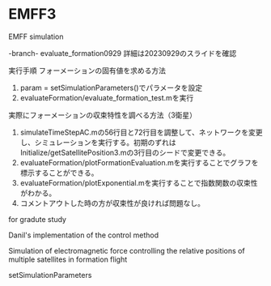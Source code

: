 # EMFF3
EMFF simulation

-branch-
evaluate_formation0929
詳細は20230929のスライドを確認

実行手順
フォーメーションの固有値を求める方法
1. param = setSimulationParameters()でパラメータを設定
2. evaluateFormation/evaluate_formation_test.mを実行

実際にフォーメーションの収束特性を調べる方法（3衛星）
1. simulateTimeStepAC.mの56行目と72行目を調整して、ネットワークを変更し、シミュレーションを実行する。初期のずれはInitialize/getSatellitePosition3.mの3行目のシードで変更できる。
2. evaluateFormation/plotFormationEvaluation.mを実行することでグラフを標示することができる。
3. evaluateFormation/plotExponential.mを実行することで指数関数の収束性がわかる。
4. コメントアウトした時の方が収束性が良ければ問題なし。


for gradute study

Danil's implementation of the control method

Simulation of electromagnetic force controlling the relative positions of multiple satellites in formation flight



setSimulationParameters

<Control>

<Initialize>

<Magneticforce>

<Other>

<Show>

<U2m>

<Update>